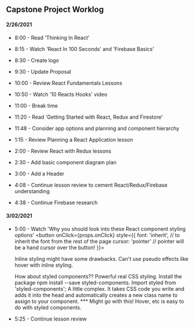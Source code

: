## Capstone Project Worklog

#### 2/26/2021

* 8:00 - Read 'Thinking In React'

* 8:15 - Watch 'React In 100 Seconds' and 'Firebase Basics'

* 8:30 - Create logo

* 9:30 - Update Proposal

* 10:00 - Review React Fundamentals Lessons

* 10:50 - Watch '10 Reacts Hooks' video

* 11:00 - Break time

* 11:20 - Read 'Getting Started with React, Redux and Firestore'

* 11:48 - Consider app options and planning and component hierarchy

* 1:15 - Review Planning a React Application lesson

* 2:00 - Review React with Redux lessons

* 2:30 - Add basic component diagram plan

* 3:00 - Add a Header

* 4:08 - Continue lesson review to cement React/Redux/Firebase understanding

* 4:38 - Continue Firebase research

#### 3/02/2021

* 5:00 - Watch 'Why you should look into these React component styling options'
    <button onClick={props.onClick} style={{
      font: 'inherit', // to inherit the font from the rest of the page
      cursor: 'pointer' // pointer will be a hand cursor over the button!
    }}>
    </button>

    Inline styling might have some drawbacks. Can't use pseudo effects like hover with inline styling. 

    How about styled components?? Powerful real CSS styling. Install the package npm install --save styled-components. Import styled from 'styled-components'; A little complex. It takes CSS code you write and adds it into the head and automatically creates a new class name to assign to your component. *** Might go with this! Hover, etc is easy to do with styled components.

* 5:25 - Continue lesson review